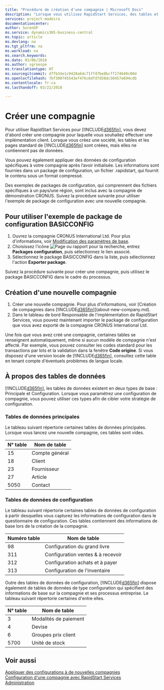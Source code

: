 ```yaml
---
title: "Procédure de création d'une compagnie | Microsoft Docs"
description: "Lorsque vous utilisez RapidStart Services, des tables et des pages sont créées, mais elles ne contiennent pas de données."
services: project-madeira
documentationcenter: 
author: SorenGP
ms.service: dynamics365-business-central
ms.topic: article
ms.devlang: na
ms.tgt_pltfrm: na
ms.workload: na
ms.search.keywords: 
ms.date: 03/06/2018
ms.author: sgroespe
ms.translationtype: HT
ms.sourcegitcommit: d7fb34e1c9428a64c71ff47be8bcff174649c00d
ms.openlocfilehash: 7bf300745543ef476c6dfd7d58dc50457e694cdb
ms.contentlocale: fr-ca
ms.lasthandoff: 03/22/2018

---
```

# <a name="create-a-new-company"></a>Créer une compagnie
Pour utiliser RapidStart Services pour [!INCLUDE[d365fin](includes/d365fin_md.md)], vous devez d'abord créer une compagnie pour laquelle vous souhaitez effectuer une implémentation client. Lorsque vous créez une société, les tables et les pages standard de [!INCLUDE[d365fin](includes/d365fin_md.md)] sont créées, mais elles ne contiennent pas de données.

Vous pouvez également appliquer des données de configuration spécifiques à votre compagnie après l’avoir initialisée. Les informations sont fournies dans un package de configuration, un fichier .rapidstart, qui fournit le contenu sous un format compressé.  

Des exemples de packages de configuration, qui comprennent des fichiers spécifiques à un pays/une région, sont inclus avec la compagnie de démonstration CRONUS. Suivez la procédure suivante pour utiliser l'exemple de package de configuration avec une nouvelle compagnie.  

## <a name="to-use-the-sample-basicconfig-configuration-package"></a>Pour utiliser l'exemple de package de configuration BASICCONFIG  
1. Ouvrez la compagnie CRONUS International Ltd. Pour plus d'informations, voir [Modification des paramètres de base](ui-change-basic-settings.md).
2. Choisissez l'icône ![Page ou rapport pour la recherche](media/ui-search/search_small.png "icône Page ou rapport pour la recherche"), entrez **Packages configuration**, puis sélectionnez le lien associé.  
3. Sélectionnez le package BASICCONFIG dans la liste, puis sélectionnez l'action **Exporter package**.  

Suivez la procédure suivante pour créer une compagnie, puis utilisez le package BASICCONFIG dans le cadre du processus.  

## <a name="to-create-a-new-company"></a>Création d'une nouvelle compagnie  
1. Créer une nouvelle compagnie. Pour plus d'informations, voir [Création de compagnies dans [!INCLUDE[d365fin](includes/d365fin_md.md)]](about-new-company.md).
2. Dans le tableau de bord Responsable de l'implémentation de RapidStart Services, vous pouvez maintenant importer le package de configuration que vous avez exporté de la compagnie CRONUS International Ltd.

Une fois que vous avez créé une compagnie, certaines tables se renseignent automatiquement, même si aucun modèle de compagnie n'est affecté. Par exemple, vous pouvez consulter les codes standard pour les transactions par lots et la validation dans la fenêtre **Code origine**. Si vous disposez d'une version locale de [!INCLUDE[d365fin](includes/d365fin_md.md)], consultez cette table en tenant compte d'éventuels problèmes de langue locale.

## <a name="about-data-tables"></a>À propos des tables de données
[!INCLUDE[d365fin](includes/d365fin_md.md)], les tables de données existent en deux types de base : Principale et Configuration. Lorsque vous paramétrez une configuration de compagnie, vous pouvez utiliser ces types afin de cibler votre stratégie de configuration.  

### <a name="master-data-tables"></a>Tables de données principales  
Le tableau suivant répertorie certaines tables de données principales. Lorsque vous lancez une nouvelle compagnie, ces tables sont vides.  

|N° table|Nom de table|  
|-------------------|--------------------|  
|15|Compte général|  
|18|Client|  
|23|Fournisseur|  
|27|Article|  
|5050|Contact|  

### <a name="setup-data-tables"></a>Tables de données de configuration  
Le tableau suivant répertorie certaines tables de données de configuration à partir desquelles vous capturez les informations de configuration dans le questionnaire de configuration. Ces tables contiennent des informations de base lors de la création de la compagnie.  

|Numéro table|Nom de table|  
|-------------------|--------------------|  
|98|Configuration du grand livre|  
|311|Configuration ventes & à recevoir|  
|312|Configuration achats et à payer|  
|313|Configuration de l'inventaire|  

Outre des tables de données de configuration, [!INCLUDE[d365fin](includes/d365fin_md.md)] dispose également de tables de données de type configuration qui spécifient des informations de base sur la compagnie et ses processus entreprise. Le tableau suivant répertorie certaines d'entre elles.  

|N° table|Nom de table|  
|-------------------|--------------------|  
|3|Modalités de paiement|  
|4|Devise|  
|6|Groupes prix client|  
|5700|Unité de stock|

  

## <a name="see-also"></a>Voir aussi  
[Appliquer des configurations à de nouvelles compagnies](admin-apply-configuration-to-new-companies.md)  
[Configuration d'une compagnie avec RapidStart Services](admin-set-up-a-company-with-rapidstart.md)  
[Administration](admin-setup-and-administration.md)

